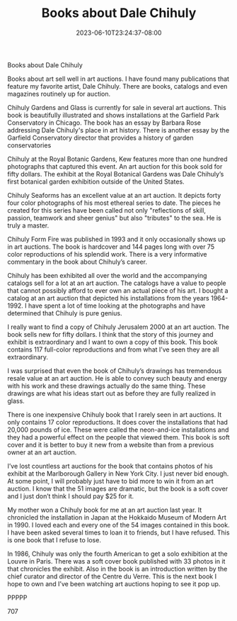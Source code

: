﻿---
title: "Books about Dale Chihuly"
date: 2023-06-10T23:24:37-08:00
description: "Art Auctions Tips for Web Success"
featured_image: "/images/Art Auctions.jpg"
tags: ["Art Auctions"]
---

Books about Dale Chihuly

Books about art sell well in art auctions.  I have found many publications that feature my favorite artist, Dale Chihuly.  There are books, catalogs and even magazines routinely up for auction.

Chihuly Gardens and Glass is currently for sale in several art auctions.  This book is beautifully illustrated and shows installations at the Garfield Park Conservatory in Chicago.  The book has an essay by Barbara Rose addressing Dale Chihuly's place in art history.  There is another essay by the Garfield Conservatory director that provides a history of garden conservatories 

Chihuly at the Royal Botanic Gardens, Kew features more than one hundred photographs that captured this event.  An art auction for this book sold for fifty dollars.  The exhibit at the Royal Botanical Gardens was Dale Chihuly’s first botanical garden exhibition outside of the United States.

Chihuly Seaforms has an excellent value at an art auction.  It depicts forty four color photographs of his most ethereal series to date.  The pieces he created for this series have been called not only "reflections of skill, passion, teamwork and sheer genius" but also "tributes" to the sea.  He is truly a master.

Chihuly Form Fire was published in 1993 and it only occasionally shows up in art auctions.  The book is hardcover and 144 pages long with over 75 color reproductions of his splendid work.  There is a very informative commentary in the book about Chihuly’s career.  

Chihuly has been exhibited all over the world and the accompanying catalogs sell for a lot at an art auction.  The catalogs have a value to people that cannot possibly afford to ever own an actual piece of his art.  I bought a catalog at an art auction that depicted his installations from the years 1964-1992.  I have spent a lot of time looking at the photographs and have determined that Chihuly is pure genius.

I really want to find a copy of Chihuly Jerusalem 2000 at an art auction.  The book sells new for fifty dollars.  I think that the story of this journey and exhibit is extraordinary and I want to own a copy of this book.  This book contains 117 full-color reproductions and from what I’ve seen they are all extraordinary.

I was surprised that even the book of Chihuly’s drawings has tremendous resale value at an art auction.  He is able to convey such beauty and energy with his work and these drawings actually do the same thing.  These drawings are what his ideas start out as before they are fully realized in glass.

There is one inexpensive Chihuly book that I rarely seen in art auctions.  It only contains 17 color reproductions.  It does cover the installations that had 20,000 pounds of ice.  These were called the neon-and-ice installations and they had a powerful effect on the people that viewed them.  This book is soft cover and it is better to buy it new from a website than from a previous owner at an art auction.

I’ve lost countless art auctions for the book that contains photos of his exhibit at the Marlborough Gallery in New York City.  I just never bid enough.  At some point, I will probably just have to bid more to win it from an art auction.  I know that the 51 images are dramatic, but the book is a soft cover and I just don’t think I should pay $25 for it.

My mother won a Chihuly book for me at an art auction last year.  It chronicled the installation in Japan at the Hokkaido Museum of Modern Art in 1990.  I loved each and every one of the 54 images contained in this book.  I have been asked several times to loan it to friends, but I have refused.  This is one book that I refuse to lose.

In 1986, Chihuly was only the fourth American to get a solo exhibition at the Louvre in Paris.  There was a soft cover book published with 33 photos in it that chronicles the exhibit.  Also in the book is an introduction written by the chief curator and director of the Centre du Verre.  This is the next book I hope to own and I’ve been watching art auctions hoping to see it pop up.

PPPPP

707

